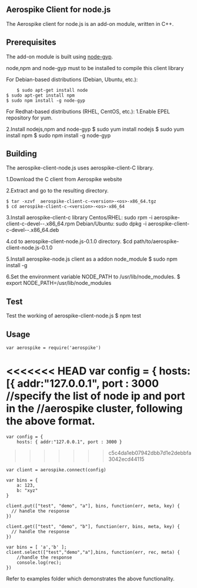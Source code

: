 ## Aerospike Client for node.js

The Aerospike client for node.js is an add-on module, written in C++. 

## Prerequisites

The add-on module is built using [node-gyp](https://github.com/TooTallNate/node-gyp). 

node,npm and node-gyp must to be installed to compile this client library

For Debian-based distributions (Debian, Ubuntu, etc.):

        $ sudo apt-get install node
	$ sudo apt-get install npm
 	$ sudo npm install -g node-gyp

For Redhat-based distributions (RHEL, CentOS, etc.):
   1.Enable EPEL repository for yum.

   2.Install nodejs,npm and node-gyp
        $ sudo yum install nodejs
	$ sudo yum install npm
	$ sudo npm install -g node-gyp

## Building

The aerospike-client-node.js uses aerospike-client-C library.

1.Download the C client from Aerospike website

2.Extract and go to the resulting directory.

	$ tar -xzvf  aerospike-client-c-<version>-<os>-x86_64.tgz
	$ cd aerospike-client-c-<version>-<os>-x86_64

3.Install aerospike-client-c library
	Centos/RHEL: sudo rpm -i aerospike-client-c-devel-<version>-<os>.x86_64.rpm
        Debian/Ubuntu: sudo dpkg -i aerospike-client-c-devel-<version>-<os>.x86_64.deb

4.cd to aerospike-client-node.js-0.1.0 directory.
	$cd path/to/aerospike-client-node.js-0.1.0

5.Install aerospike-node.js client as a addon node_module
	$ sudo npm install -g 

6.Set the environment variable NODE_PATH to /usr/lib/node_modules.
	$ export NODE_PATH=/usr/lib/node_modules

## Test

Test the working of aerospike-client-node.js 
	$ npm test

## Usage
	
	var aerospike = require('aerospike')
<<<<<<< HEAD
	var config = {
		hosts:[{ addr:"127.0.0.1", port : 3000 
			//specify the list of node ip and port in the
			//aerospike cluster, following the above format.
=======
	
	var config = {
		hosts: { addr:"127.0.0.1", port : 3000 }
>>>>>>> c5c4da1eb07942dbb7d1e2debbfa3042ecd44115
	
	var client = aerospike.connect(config)
	
	var bins = {
		a: 123,
		b: "xyz"
	}

	client.put(["test", "demo", "a"], bins, function(err, meta, key) {
	  // handle the response
	})
	
	client.get(["test", "demo", "b"], function(err, bins, meta, key) {
	  // handle the response
	})

	var bins = [ 'a','b' ];
	client.select(["test","demo","a"],bins, function(err, rec, meta) {
		//handle the response 
		console.log(rec);
	})

Refer to examples folder which demonstrates the above functionality.
